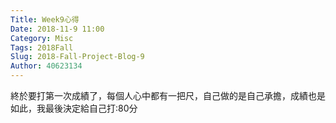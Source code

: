 ```yaml
---
Title: Week9心得
Date: 2018-11-9 11:00
Category: Misc
Tags: 2018Fall
Slug: 2018-Fall-Project-Blog-9
Author: 40623134
---
```


終於要打第一次成績了，每個人心中都有一把尺，自己做的是自己承擔，成績也是如此，我最後決定給自己打:80分